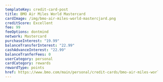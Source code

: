 ```yaml
---
templateKey: credit-card-post
title: BMO Air Miles World Mastercard
cardImage: /img/bmo-air-miles-world-mastercjard.png
creditScore: Excellent
fee: 99
feeOptions: dontmind
network: Mastercard
purchaseInterest: "19.99"
balanceTransferInterest: "22.99"
cashAdvanceInterest: "22.99"
balanceTranferFees: 0
userCategory: personal
cardCategory: rewards
rewardType: points
href: https://www.bmo.com/main/personal/credit-cards/bmo-air-miles-world-elite-mastercard/
---
```

